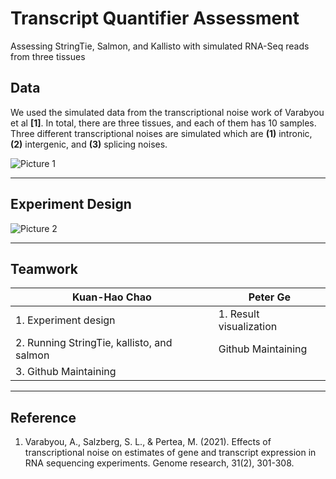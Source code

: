 # Transcript Quantifier Assessment
Assessing StringTie, Salmon, and Kallisto with simulated RNA-Seq reads from three tissues

## Data
We used the simulated data from the transcriptional noise work of Varabyou et al **[1]**. In total, there are three tissues, and each of them has 10 samples.
Three different transcriptional noises are simulated which are **(1)** intronic, **(2)** intergenic, and **(3)** splicing noises.

![Picture 1](https://user-images.githubusercontent.com/26069376/166164388-726ead1b-cdf1-4f69-a714-ed71e2452e54.png)

---

## Experiment Design
![Picture 2](https://user-images.githubusercontent.com/26069376/166164398-3d7179b0-455e-4e28-b97e-f761e1ac168d.png)


---

## Teamwork

| Kuan-Hao Chao  | Peter Ge |
| ------------- | ------------- |
| 1. Experiment design  | 1.	Result visualization |
| 2.	Running StringTie, kallisto, and salmon  | Github Maintaining |
| 3. Github Maintaining  ||

 
---

## Reference
1. Varabyou, A., Salzberg, S. L., & Pertea, M. (2021). Effects of transcriptional noise on estimates of gene and transcript expression in RNA sequencing experiments. Genome research, 31(2), 301-308.

